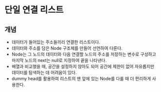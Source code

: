 # 단일 연결 리스트

## 개념
- 데이터가 들어있는 주소들끼리 연결한 리스트이다.
- 데이터와 주소를 담은 Node 구조체를 만들어 선언하여 다룬다.
- Node는 그 노드의 데이터와 다음 연결할 노드의 주소를 저장하는 변수로 구성하고 마지막 노드의 next는 null로 지정하여 끝을 나타낸다.
- 배열과 비교했을 때, 공간을 설정하지 않아도 되어 공간에 제한이 없어 자유롭지만 데이터를 탐색하는 데 어려움이 있다.
- dummy head를 활용하여 리스트의 맨 앞에 있는 Node를 다룰 때 더 편리하게 사용한다.
